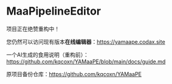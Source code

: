 # MaaPipelineEditor

项目正在绝赞重构中！

您仍然可以访问现有版本**在线编辑器**：https://yamaape.codax.site

一个AI生成的食用说明（重构前）：https://github.com/kqcoxn/YAMaaPE/blob/main/docs/guide.md

原项目备份仓库：https://github.com/kqcoxn/YAMaaPE
